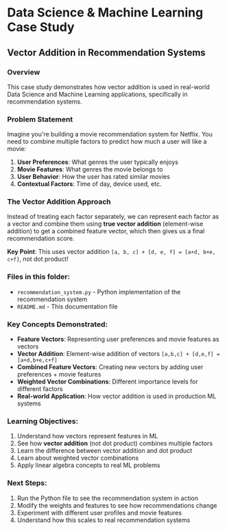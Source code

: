 # Data Science & Machine Learning Case Study
## Vector Addition in Recommendation Systems

### Overview
This case study demonstrates how vector addition is used in real-world Data Science and Machine Learning applications, specifically in recommendation systems.

### Problem Statement
Imagine you're building a movie recommendation system for Netflix. You need to combine multiple factors to predict how much a user will like a movie:

1. **User Preferences**: What genres the user typically enjoys
2. **Movie Features**: What genres the movie belongs to
3. **User Behavior**: How the user has rated similar movies
4. **Contextual Factors**: Time of day, device used, etc.

### The Vector Addition Approach

Instead of treating each factor separately, we can represent each factor as a vector and combine them using **true vector addition** (element-wise addition) to get a combined feature vector, which then gives us a final recommendation score.

**Key Point**: This uses vector addition `[a, b, c] + [d, e, f] = [a+d, b+e, c+f]`, not dot product!

### Files in this folder:
- `recommendation_system.py` - Python implementation of the recommendation system
- `README.md` - This documentation file

### Key Concepts Demonstrated:
- **Feature Vectors**: Representing user preferences and movie features as vectors
- **Vector Addition**: Element-wise addition of vectors `[a,b,c] + [d,e,f] = [a+d,b+e,c+f]`
- **Combined Feature Vectors**: Creating new vectors by adding user preferences + movie features
- **Weighted Vector Combinations**: Different importance levels for different factors
- **Real-world Application**: How vector addition is used in production ML systems

### Learning Objectives:
1. Understand how vectors represent features in ML
2. See how **vector addition** (not dot product) combines multiple factors
3. Learn the difference between vector addition and dot product
4. Learn about weighted vector combinations
5. Apply linear algebra concepts to real ML problems

### Next Steps:
1. Run the Python file to see the recommendation system in action
2. Modify the weights and features to see how recommendations change
3. Experiment with different user profiles and movie features
4. Understand how this scales to real recommendation systems
